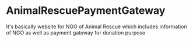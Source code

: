 # AnimalRescuePaymentGateway
It's basically website for NGO of Animal Rescue which includes information of NGO as well as payment gateway for donation purpose
